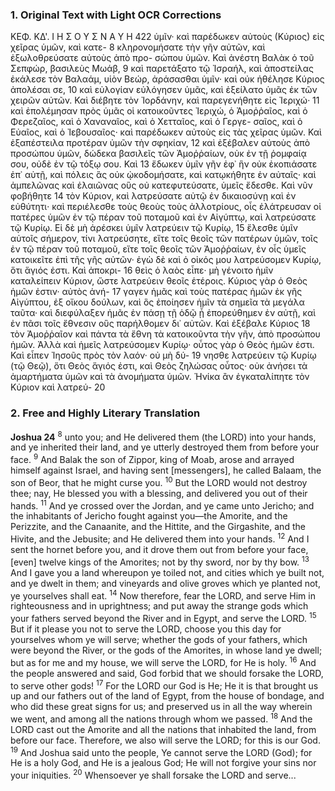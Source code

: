 ### 1. Original Text with Light OCR Corrections

ΚΕΦ. ΚΔ'. Ι Η Σ Ο Υ Σ Ν Α Υ Η 422
ὑμῖν· καὶ παρέδωκεν αὐτοὺς (Κύριος) εἰς χεῖρας ὑμῶν, καὶ κατε- 8
κληρονομήσατε τὴν γῆν αὐτῶν, καὶ ἐξωλοθρεύσατε αὐτοὺς ἀπὸ προ-
σώπου ὑμῶν. Καὶ ἀνέστη Βαλὰκ ὁ τοῦ Σεπφώρ, βασιλεὺς Μωάβ, 9
καὶ παρετάξατο τῷ Ἰσραήλ, καὶ ἀποστείλας ἐκάλεσε τὸν Βαλαάμ,
υἱὸν Βεώρ, ἀράσασθαι ὑμῖν· καὶ οὐκ ἠθέλησε Κύριος ἀπολέσαι σε, 10
καὶ εὐλογίαν εὐλόγησεν ὑμᾶς, καὶ ἐξείλατο ὑμᾶς ἐκ τῶν χειρῶν
αὐτῶν. Καὶ διέβητε τὸν Ἰορδάνην, καὶ παρεγενήθητε εἰς Ἰεριχώ· 11
καὶ ἐπολέμησαν πρὸς ὑμᾶς οἱ κατοικοῦντες Ἰεριχώ, ὁ Ἀμοῤῥαῖος,
καὶ ὁ Φερεζαῖος, καὶ ὁ Χαναναῖος, καὶ ὁ Χετταῖος, καὶ ὁ Γεργε-
σαῖος, καὶ ὁ Εὐαῖος, καὶ ὁ Ἰεβουσαῖος· καὶ παρέδωκεν αὐτοὺς εἰς
τὰς χεῖρας ὑμῶν. Καὶ ἐξαπέστειλα προτέραν ὑμῶν τὴν σφηκίαν, 12
καὶ ἐξέβαλεν αὐτοὺς ἀπὸ προσώπου ὑμῶν, δώδεκα βασιλεῖς τῶν
Ἀμοῤῥαίων, οὐκ ἐν τῇ ῥομφαίᾳ σου, οὐδὲ ἐν τῷ τόξῳ σου. Καὶ 13
ἔδωκεν ὑμῖν γῆν ἐφ᾿ ἣν οὐκ ἐκοπιάσατε ἐπ᾿ αὐτῇ, καὶ πόλεις ἃς
οὐκ ᾠκοδομήσατε, καὶ κατῳκήθητε ἐν αὐταῖς· καὶ ἀμπελῶνας καὶ
ἐλαιῶνας οὓς οὐ κατεφυτεύσατε, ὑμεῖς ἔδεσθε. Καὶ νῦν φοβήθητε 14
τὸν Κύριον, καὶ λατρεύσατε αὐτῷ ἐν δικαιοσύνῃ καὶ ἐν εὐθύτητι·
καὶ περιέλεσθε τοὺς θεοὺς τοὺς ἀλλοτρίους, οἷς ἐλάτρευσαν οἱ
πατέρες ὑμῶν ἐν τῷ πέραν τοῦ ποταμοῦ καὶ ἐν Αἰγύπτῳ, καὶ
λατρεύσατε τῷ Κυρίῳ. Εἰ δὲ μὴ ἀρέσκει ὑμῖν λατρεύειν τῷ Κυρίῳ, 15
ἕλεσθε ὑμῖν αὐτοῖς σήμερον, τίνι λατρεύσητε, εἴτε τοῖς θεοῖς τῶν
πατέρων ὑμῶν, τοῖς ἐν τῷ πέραν τοῦ ποταμοῦ, εἴτε τοῖς θεοῖς τῶν
Ἀμοῤῥαίων, ἐν οἷς ὑμεῖς κατοικεῖτε ἐπὶ τῆς γῆς αὐτῶν· ἐγὼ δὲ
καὶ ὁ οἰκός μου λατρεύσομεν Κυρίῳ, ὅτι ἅγιός ἐστι. Καὶ ἀποκρι- 16
θεὶς ὁ λαὸς εἶπε· μὴ γένοιτο ἡμῖν καταλείπειν Κύριον, ὥστε
λατρεύειν θεοῖς ἑτέροις. Κύριος γὰρ ὁ Θεὸς ἡμῶν ἐστιν· αὐτὸς ἀνή- 17
γαγεν ἡμᾶς καὶ τοὺς πατέρας ἡμῶν ἐκ γῆς Αἰγύπτου, ἐξ οἴκου
δούλων, καὶ ὃς ἐποίησεν ἡμῖν τὰ σημεῖα τὰ μεγάλα ταῦτα· καὶ
διεφύλαξεν ἡμᾶς ἐν πάσῃ τῇ ὁδῷ ᾗ ἐπορεύθημεν ἐν αὐτῇ, καὶ ἐν
πᾶσι τοῖς ἔθνεσιν οὓς παρήλθομεν δι᾿ αὐτῶν. Καὶ ἐξέβαλε Κύριος 18
τὸν Ἀμοῤῥαῖον καὶ πάντα τὰ ἔθνη τὰ κατοικοῦντα τὴν γῆν, ἀπὸ
προσώπου ἡμῶν. Ἀλλὰ καὶ ἡμεῖς λατρεύσομεν Κυρίῳ· οὗτος γὰρ
ὁ Θεὸς ἡμῶν ἐστι. Καὶ εἶπεν Ἰησοῦς πρὸς τὸν λαόν· οὐ μὴ δύ- 19
νησθε λατρεύειν τῷ Κυρίῳ (τῷ Θεῷ), ὅτι Θεὸς ἅγιός ἐστι, καὶ
Θεὸς ζηλώσας οὗτος· οὐκ ἀνήσει τὰ ἁμαρτήματα ὑμῶν καὶ τὰ
ἀνομήματα ὑμῶν. Ἡνίκα ἂν ἐγκαταλίπητε τὸν Κύριον καὶ λατρεύ- 20

### 2. Free and Highly Literary Translation

**Joshua 24**
<sup>8</sup> unto you; and He delivered them (the LORD) into your hands, and ye inherited their land, and ye utterly destroyed them from before your face.
<sup>9</sup> And Balak the son of Zippor, king of Moab, arose and arrayed himself against Israel, and having sent [messengers], he called Balaam, the son of Beor, that he might curse you.
<sup>10</sup> But the LORD would not destroy thee; nay, He blessed you with a blessing, and delivered you out of their hands.
<sup>11</sup> And ye crossed over the Jordan, and ye came unto Jericho; and the inhabitants of Jericho fought against you—the Amorite, and the Perizzite, and the Canaanite, and the Hittite, and the Girgashite, and the Hivite, and the Jebusite; and He delivered them into your hands.
<sup>12</sup> And I sent the hornet before you, and it drove them out from before your face, [even] twelve kings of the Amorites; not by thy sword, nor by thy bow.
<sup>13</sup> And I gave you a land whereupon ye toiled not, and cities which ye built not, and ye dwelt in them; and vineyards and olive groves which ye planted not, ye yourselves shall eat.
<sup>14</sup> Now therefore, fear the LORD, and serve Him in righteousness and in uprightness; and put away the strange gods which your fathers served beyond the River and in Egypt, and serve the LORD.
<sup>15</sup> But if it please you not to serve the LORD, choose you this day for yourselves whom ye will serve; whether the gods of your fathers, which were beyond the River, or the gods of the Amorites, in whose land ye dwell; but as for me and my house, we will serve the LORD, for He is holy.
<sup>16</sup> And the people answered and said, God forbid that we should forsake the LORD, to serve other gods!
<sup>17</sup> For the LORD our God is He; He it is that brought us up and our fathers out of the land of Egypt, from the house of bondage, and who did these great signs for us; and preserved us in all the way wherein we went, and among all the nations through whom we passed.
<sup>18</sup> And the LORD cast out the Amorite and all the nations that inhabited the land, from before our face. Therefore, we also will serve the LORD; for this is our God.
<sup>19</sup> And Joshua said unto the people, Ye cannot serve the LORD (God); for He is a holy God, and He is a jealous God; He will not forgive your sins nor your iniquities.
<sup>20</sup> Whensoever ye shall forsake the LORD and serve...